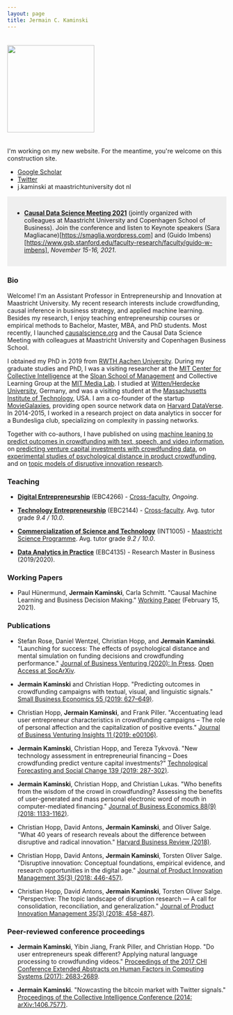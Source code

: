 ```yaml
---
layout: page
title: Jermain C. Kaminski
---
```


<img src="https://avatars.githubusercontent.com/u/6346677?v=4" width="200" height="200" style="padding-top: 20px; padding-bottom:20px">

I'm working on my new website. For the meantime, you're welcome on this construction site.

- [Google Scholar](https://scholar.google.com/citations?user=b-HX-AYAAAAJ&hl=en)<br> 
- [Twitter](https://twitter.com/jermainkaminski)<br>
- j.kaminski at maastrichtuniversity dot nl <br>

<div style="background: #efefef; padding: 15px;">
  
* **[Causal Data Science Meeting 2021](https://causalscience.org)** (jointly organized with colleagues at Maastricht University and Copenhagen School of Business). Join the conference and listen to Keynote speakers (Sara Magliacane)[https://smaglia.wordpress.com] and (Guido Imbens)[https://www.gsb.stanford.edu/faculty-research/faculty/guido-w-imbens], _November 15-16, 2021_. 
  
</div>

### Bio

Welcome! I'm an Assistant Professor in Entrepreneurship and Innovation at Maastricht University. My recent research interests include crowdfunding, causal inference in business strategy, and applied machine learning. Besides my research, I enjoy teaching entrepreneurship courses or empirical methods to Bachelor, Master, MBA, and PhD students. Most recently, I launched [causalscience.org](https://causalscience.org) and the Causal Data Science Meeting with colleagues at Maastricht University and Copenhagen Business School.

I obtained my PhD in 2019 from [RWTH Aachen University](https://time.rwth-aachen.de). During my graduate studies and PhD, I was a visiting researcher at the [MIT Center for Collective Intelligence](https://cci.mit.edu) at the [Sloan School of Management](https://mitsloan.mit.edu) and Collective Learning Group at the [MIT Media Lab](https://media.mit.edu). I studied at [Witten/Herdecke University](https://www.uni-wh.de/en/uwh-international/start/), Germany, and was a visiting student at the [Massachusetts Institute of Technology](https://mit.edu), USA. I am a co-founder of the startup [MovieGalaxies](https://moviegalaxies.com), providing open source network data on [Harvard DataVerse](https://dataverse.harvard.edu/dataset.xhtml?persistentId=doi:10.7910/DVN/T4HBA3). In 2014-2015, I worked in a research project on data analytics in soccer for a Bundesliga club, specializing on complexity in passing networks.

Together with co-authors, I have published on using [machine leaning to predict outcomes in crowdfunding with text, speech, and video information](https://doi.org/10.1007/s11187-019-00218-w), on [predicting venture capital investments with crowdfunding data](https://doi.org/10.1016/j.techfore.2018.11.015),  on [experimental studies of psychological distance in product crowdfunding](https://doi.org/10.1016/j.jbusvent.2020.106021), and on [topic models of disruptive innovation research](https://hbr.org/2018/04/what-40-years-of-research-reveals-about-the-difference-between-disruptive-and-radical-innovation).

### Teaching

* **[Digital Entrepreneurship](https://www.maastrichtuniversity.nl/meta/403810/digital-entrepreneurship)** (EBC4266) - [Cross-faculty](https://www.maastrichtuniversity.nl/about-um/faculties/), _Ongoing_. 

* **[Technology Entrepreneurship](https://www.maastrichtuniversity.nl/meta/392440/technology-entrepreneurship)** (EBC2144) - [Cross-faculty](https://www.maastrichtuniversity.nl/about-um/faculties/). Avg. tutor grade _9.4 / 10.0_.

* **[Commercialization of Science and Technology](https://www.maastrichtuniversity.nl/meta/390956/commercializing-science-and-technology)** (INT1005) - [Maastricht Science Programme](https://maastrichtuniversity.nl/education/bachelor/bachelor-maastricht-science-programme). Avg. tutor grade _9.2 / 10.0_.

* **[Data Analytics in Practice](https://www.maastrichtuniversity.nl/meta/413765/data-analytics-practice)** (EBC4135) - Research Master in Business (2019/2020).

### Working Papers

* Paul Hünermund, **Jermain Kaminski**, Carla Schmitt. "Causal Machine Learning and Business Decision Making." [Working Paper](https://causalscience.org/Working-Paper.pdf) (February 15, 2021).

### Publications

* Stefan Rose, Daniel Wentzel, Christian Hopp, and **Jermain Kaminski**. "Launching for success: The effects of psychological distance and mental simulation on funding decisions and crowdfunding performance." [Journal of Business Venturing (2020): In Press](https://doi.org/10.1016/j.jbusvent.2020.106021). [Open Access at SocArXiv](https://osf.io/preprints/socarxiv/fqbwk/).

* **Jermain Kaminski** and Christian Hopp. "Predicting outcomes in crowdfunding campaigns with textual, visual, and linguistic signals." [Small Business Economics 55 (2019: 627–649)](https://doi.org/10.1007/s11187-019-00218-w).

* Christian Hopp, **Jermain Kaminski**, and Frank Piller. "Accentuating lead user entrepreneur characteristics in crowdfunding campaigns – The role of personal affection and the capitalization of positive events." [Journal of Business Venturing Insights 11 (2019: e00106)](https://doi.org/10.1016/j.jbvi.2018.e00106).

* **Jermain Kaminski**, Christian Hopp, and Tereza Tykvová. "New technology assessment in entrepreneurial financing – Does crowdfunding predict venture capital investments?" [Technological Forecasting and Social Change 139 (2019: 287-302)](https://doi.org/10.1016/j.techfore.2018.11.015).

* **Jermain Kaminski**, Christian Hopp, and Christian Lukas. "Who benefits from the wisdom of the crowd in crowdfunding? Assessing the benefits of user-generated and mass personal electronic word of mouth in computer-mediated financing." [Journal of Business Economics 88(9) (2018: 1133-1162)](https://doi.org/10.1007/s11573-018-0899-3).

* Christian Hopp, David Antons, **Jermain Kaminski**, and Oliver Salge. "What 40 years of research reveals about the difference between disruptive and radical innovation." [Harvard Business Review (2018)](https://hbr.org/2018/04/what-40-years-of-research-reveals-about-the-difference-between-disruptive-and-radical-innovation).

* Christian Hopp, David Antons, **Jermain Kaminski**, Torsten Oliver Salge. "Disruptive innovation: Conceptual foundations, empirical evidence, and research opportunities in the digital age." [Journal of Product Innovation Management 35(3) (2018: 446-457)](https://doi.org/10.1111/jpim.12448).

* Christian Hopp, David Antons, **Jermain Kaminski**, Torsten Oliver Salge. "Perspective: The topic landscape of disruption research — A call for consolidation, reconciliation, and generalization." [Journal of Product Innovation Management 35(3) (2018: 458-487)](https://doi.org/10.1111/jpim.12440).


### Peer-reviewed conference proceedings

* **Jermain Kaminski**, Yibin Jiang, Frank Piller, and Christian Hopp. "Do user entrepreneurs speak different? Applying natural language processing to crowdfunding videos." [Proceedings of the 2017 CHI Conference Extended Abstracts on Human Factors in Computing Systems (2017): 2683-2689](https://doi.org/10.1145/3027063.3053223). 

* **Jermain Kaminski**. "Nowcasting the bitcoin market with Twitter signals." [Proceedings of the Collective Intelligence Conference (2014: arXiv:1406.7577)](https://arxiv.org/abs/1406.7577).
